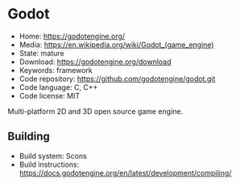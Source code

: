 # Godot

- Home: https://godotengine.org/
- Media: <https://en.wikipedia.org/wiki/Godot_(game_engine)>
- State: mature
- Download: https://godotengine.org/download
- Keywords: framework
- Code repository: https://github.com/godotengine/godot.git
- Code language: C, C++
- Code license: MIT

Multi-platform 2D and 3D open source game engine.

## Building

- Build system: Scons
- Build instructions: https://docs.godotengine.org/en/latest/development/compiling/
